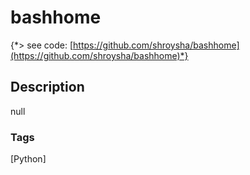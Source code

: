 # bashhome
{*> see code: [https://github.com/shroysha/bashhome](https://github.com/shroysha/bashhome)*}

## Description
null

### Tags
[Python]
